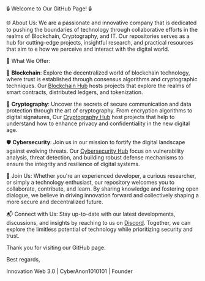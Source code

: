 🔒 Welcome to Our GitHub Page! 🔒

🌐 About Us:
We are a passionate and innovative company that is dedicated to pushing the boundaries 
of technology through collaborative efforts in the realms of Blockchain, Cryptography, and IT. Our repositories serves as a hub 
for cutting-edge projects, insightful research, and practical resources that aim to e how we perceive and interact with 
the digital world.

🔗 What We Offer:

🔐 **Blockchain**: Explore the decentralized world of blockchain technology, where trust is established through consensus algorithms and cryptographic techniques. Our [Blockchain Hub](https://github.com/Innovation-Web-3-0-Blockchain) hosts projects that explore the realms of smart contracts, distributed ledgers, and tokenization.

🔑 **Cryptography**: Uncover the secrets of secure communication and data protection through the art of cryptography. From encryption algorithms to digital signatures, Our [Cryptography Hub](https://github.com/Innovation-Web-3-0-Cryptography) host projects that help to understand how to enhance privacy and confidentiality in the new digital age.

🛡️ **Cybersecurity**: Join us in our mission to fortify the digital landscape against evolving threats. Our [Cybersecurity Hub](https://github.com/Innovation-Web-3-0-Cybersecurity) focus on vulnerability analysis, threat detection, and building robust defense mechanisms to ensure the integrity and resilience of digital systems.

🤝 Join Us:
Whether you're an experienced developer, a curious researcher, or simply a technology enthusiast, our repository welcomes you to collaborate, contribute, and learn. By sharing knowledge and fostering open dialogue, we believe in driving innovation forward and collectively shaping a more secure and decentralized future.

📬 Connect with Us:
Stay up-to-date with our latest developments, discussions, and insights by reaching to us on [Discord](https://discord.gg/3US7BJC82V). Together, we can explore the limitless potential of technology while prioritizing security and trust.

Thank you for visiting our GitHub page.

Best regards,

Innovation Web 3.0 | CyberAnon1010101 | Founder

